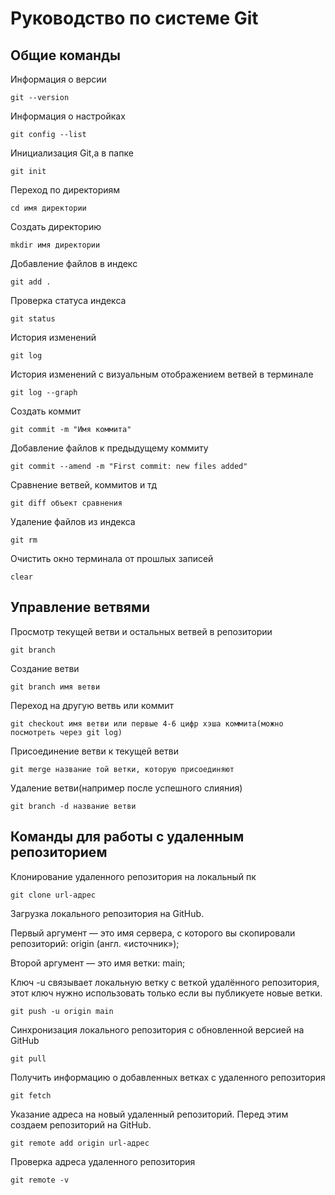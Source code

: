 # Руководство по системе Git 

## Общие команды 

Информация о версии

```
git --version 
```

Информация о настройках

```
git config --list
```

Инициализация Git,а в папке 

```
git init
```
Переход по директориям 

```
cd имя директории
```
Создать директорию 

```
mkdir имя директории
```

Добавление файлов в индекс

```
git add . 
```

Проверка статуса индекса

```
git status
```

История изменений

```
git log
```

История изменений c визуальным отображением ветвей в терминале 

```
git log --graph
```

Создать коммит

```
git commit -m "Имя коммита"
```

Добавление файлов к предыдущему коммиту

```
git commit --amend -m "First commit: new files added"
```

Сравнение ветвей, коммитов и тд

```
git diff объект сравнения
```

Удаление файлов из индекса

```
git rm
```

Очистить окно терминала от прошлых записей

```
clear
```

## Управление ветвями

Просмотр текущей ветви и остальных ветвей в репозитории

```
git branch
```

Создание ветви

```
git branch имя ветви
```

Переход на другую ветвь или коммит

```
git checkout имя ветви или первые 4-6 цифр хэша коммита(можно посмотреть через git log)
```

Присоединение ветви к текущей ветви

```
git merge название той ветки, которую присоединяют
```

Удаление ветви(например после успешного слияния)

```
git branch -d название ветви
```
## Команды для работы с удаленным репозиторием 

Клонирование удаленного репозитория на локальный пк

```
git clone url-адрес
```

Загрузка локального репозитория на GitHub.

Первый аргумент — это имя сервера, с которого вы скопировали репозиторий: origin (англ. «источник»);

Второй аргумент — это имя ветки: main;

Ключ -u связывает локальную ветку с веткой удалённого репозитория, этот ключ нужно использовать только если вы публикуете новые ветки.

```
git push -u origin main 
```
Синхронизация локального репозитория с обновленной версией на GitHub

```
git pull 
```
Получить информацию о добавленных ветках с удаленного репозитория 

```
git fetch
```

Указание адреса на новый удаленный репозиторий. Перед этим создаем репозиторий на GitHub. 

```
git remote add origin url-адрес
```

Проверка адреса удаленного репозитория 

```
git remote -v
```